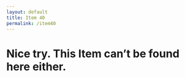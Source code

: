 ```yaml
---
layout: default
title: Item 40
permalink: /item40
---
```


# Nice try. This Item can’t be found here either.
